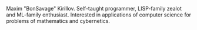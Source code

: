 Maxim "BonSavage" Kirillov. Self-taught programmer, LISP-family zealot and ML-family enthusiast. Interested in applications of computer science for problems of mathematics and cybernetics. 
